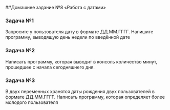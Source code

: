 ##Домашнее задание №8 «Работа с датами»

### Задача №1

<p>Запросите у пользователя дату в формате
ДД.ММ.ГГГГ. Напишите программу, выводящую день
недели по введённой дате</p>

### Задача №2

<p>Написать программу, которая выводит в консоль
количество минут, прошедшее с начала сегодняшнего
дня.</p>

### Задача №3

<p>В двух переменных хранятся даты рождения двух
пользователей в формате ДД.ММ.ГГГГ. Написать
программу, которая определяет более молодого
пользователя</p>
